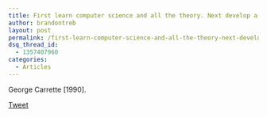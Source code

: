 ```yaml
---
title: First learn computer science and all the theory. Next develop a programming style. Then forget all that and just hack.
author: brandontreb
layout: post
permalink: /first-learn-computer-science-and-all-the-theory-next-develop-a-programming-style-then-forget-all-that-and-just-hack
dsq_thread_id:
  - 1357407960
categories:
  - Articles
---
```

George Carrette [1990].

<div style="">
  <a href="http://twitter.com/share" class="twitter-share-button" data-count="horizontal" data-text="First learn computer science and all the theory. Next develop a programming style. Then forget all that and just hack." data-url="http://brandontreb.com/first-learn-computer-science-and-all-the-theory-next-develop-a-programming-style-then-forget-all-that-and-just-hack"  data-via="brandontreb" data-related="brandontreb:">Tweet</a>
</div>